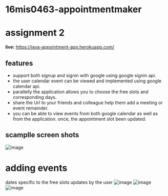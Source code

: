 # 16mis0463-appointmentmaker

# assignment 2

**live:** https://java-appointment-app.herokuapp.com/

## features
* support both signup and signin with google using google signin api.
* the user calendar event can be viewed and implemented using google calendar api.
* parallelly the application allows you to choose the free slots and corresponding days.
* share the Url to your friends and colleague help them add a meeting or event remainder.
* you can be able to view events from both google calendar as well as from the application. once, the appointment slot been updated.

## scamplle screen shots

![image](https://user-images.githubusercontent.com/64268236/84595980-9ce84e00-ae78-11ea-81a6-c2d8f7107850.png)
# adding events
dates specific to the free slots updates by the user
![image](https://user-images.githubusercontent.com/64268236/84596075-2b5ccf80-ae79-11ea-9778-51e0b3849e62.png)
![image](https://user-images.githubusercontent.com/64268236/84596129-90b0c080-ae79-11ea-84cc-4c755e38b6b7.png)
![image](https://user-images.githubusercontent.com/64268236/84596226-13398000-ae7a-11ea-9216-ba94b2d6a873.png)
